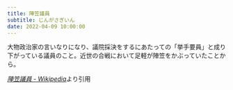 ```yaml
---
title: 陣笠議員
subtitle: じんがさぎいん
date: 2022-04-09 10:00:00
---
```


大物政治家の言いなりになり、議院採決をするにあたっての「挙手要員」と成り下がっている議員のこと。近世の合戦において足軽が陣笠をかぶっていたことから。

<cite>[陣笠議員 - Wikipedia](https://ja.wikipedia.org/wiki/%E9%99%A3%E7%AC%A0%E8%AD%B0%E5%93%A1)</cite>より引用